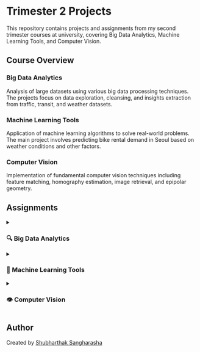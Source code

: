 # Trimester 2 Projects

This repository contains projects and assignments from my second trimester courses at university, covering Big Data Analytics, Machine Learning Tools, and Computer Vision.

## Course Overview

### Big Data Analytics
Analysis of large datasets using various big data processing techniques. The projects focus on data exploration, cleansing, and insights extraction from traffic, transit, and weather datasets.

### Machine Learning Tools
Application of machine learning algorithms to solve real-world problems. The main project involves predicting bike rental demand in Seoul based on weather conditions and other factors.

### Computer Vision
Implementation of fundamental computer vision techniques including feature matching, homography estimation, image retrieval, and epipolar geometry.

## Assignments

<details>
<summary><h3>🔍 Big Data Analytics</h3></summary>

| Assignment | Datasets | Notebooks | PDF Reports | Live Demo |
|------------|----------|-----------|------------|-----------|
| Assignment 1 | - | - | [a1944839_Shubharthak_Sangharasha_Assignment1-Part_A.pdf](https://github.com/shubharthaksangharsha/trimester2/blob/main/big-data-project/a1944839_Shubharthak_Sangharasha_Assignment1-Part_A.pdf) | - |
| Assignment 2 | [traffic_data.csv](https://github.com/shubharthaksangharsha/trimester2/blob/main/big-data-project/dataset/traffic_data.csv), [transit_data.csv](https://github.com/shubharthaksangharsha/trimester2/blob/main/big-data-project/dataset/transit_data.csv), [weather_data.csv](https://github.com/shubharthaksangharsha/trimester2/blob/main/big-data-project/dataset/weather_data.csv) | [Assignment2_Big_Data_Analysis.ipynb](https://github.com/shubharthaksangharsha/trimester2/blob/main/big-data-project/Assignment2_Big_Data_Analysis.ipynb) | - | - |

**Project Details:**
- [Assignment 1](ml-tools/assingment1/README.md): Analysis of traffic data patterns (with Part A report)
- Assignment 2: Comprehensive data analysis of urban transportation systems
</details>

<details>
<summary><h3>🤖 Machine Learning Tools</h3></summary>

| Assignment | Datasets | Notebooks | PDF Reports | Live Demo |
|------------|----------|-----------|------------|-----------|
| Assignment 1 | [SeoulBikeData.csv](https://github.com/shubharthaksangharsha/trimester2/blob/main/ml-tools/assingment1/SeoulBikeData.csv), [CleanedSeoulBikeData.csv](https://github.com/shubharthaksangharsha/trimester2/blob/main/ml-tools/assingment1/CleanedSeoulBikeData.csv) | [A1-a1944839-shubharthak-2025-ml-tools.ipynb](https://github.com/shubharthaksangharsha/trimester2/blob/main/ml-tools/assingment1/A1-a1944839-shubharthak-2025-ml-tools.ipynb) | [A1-a1944839-shubharthak-2025-ml-tools.pdf](https://github.com/shubharthaksangharsha/trimester2/blob/main/ml-tools/assingment1/pdf/A1-a1944839-shubharthak-2025-ml-tools.pdf) | [mlt-a1.devshubh.me](https://mlt-a1.devshubh.me) |

**Project Details:**
- [Assignment 1](ml-tools/assingment1/README.md): Research, prediction, and interactive dashboard for Seoul bike rental demand.
</details>

<details>
<summary><h3>👁️ Computer Vision</h3></summary>

| Assignment | Datasets | Notebooks | PDF Reports | Live Demo |
|------------|----------|-----------|------------|-----------|
| Assignment 1 | - | [Assignment_1_Notebook.ipynb](https://github.com/shubharthaksangharsha/trimester2/blob/main/opencv/assignment1/Assignment_1_Notebook.ipynb) | - | - |
| Assignment 2 | [Book Covers](https://github.com/shubharthaksangharsha/trimester2/blob/main/opencv/assignment2/A2_smvs/book_covers), [Landmarks](https://github.com/shubharthaksangharsha/trimester2/blob/main/opencv/assignment2/A2_smvs/landmarks), [Museum Paintings](https://github.com/shubharthaksangharsha/trimester2/blob/main/opencv/assignment2/A2_smvs/museum_paintings) | [Assignment_2_Notebook.ipynb](https://github.com/shubharthaksangharsha/trimester2/blob/main/opencv/assignment2/Assignment_2_Notebook.ipynb) | - | [a2-cv.devshubh.me](https://a2-cv.devshubh.me) |

**Project Details:**
- Assignment 1: Research, implement, and experiment with image filtering operations (convolution, greyscale, binary, Gaussian, Sobel, LoG) using Python, numpy, skimage, and matplotlib. Builds foundational skills for later computer vision topics like CNNs.
- [Assignment 2](opencv/assignment2/README.md): Computer Vision Explorer — An interactive application demonstrating feature matching, homography estimation, image retrieval, and epipolar geometry.
</details>

## Author
Created by [Shubharthak Sangharasha](https://devshubh.me/) 